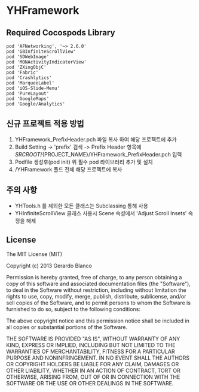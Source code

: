 YHFramework
========================

## Required Cocospods Library
```
pod 'AFNetworking', '~> 2.6.0'
pod 'GBInfiniteScrollView'
pod 'SDWebImage'
pod 'MONActivityIndicatorView'
pod 'ZXingObjC'
pod 'Fabric'
pod 'Crashlytics'
pod 'MarqueeLabel'
pod 'iOS-Slide-Menu'
pod 'PureLayout'
pod 'GoogleMaps'
pod 'Google/Analytics'
```

## 신규 프로젝트 적용 방법
1. YHFramework_PrefixHeader.pch 파일 복사 하여 해당 프로젝트에 추가
2. Build Setting -> 'prefix' 검색 -> Prefix Header 항목에 ${SRCROOT}/${PROJECT_NAME}/YHFramework_PrefixHeader.pch 입력
3. Podfile 생성후(pod init) 위 필수 pod 라이브러리 추가 및 설치 
4. /YHFramework 폴드 전체 해당 프로젝트에 복사


## 주의 사항
- YHTools.h 를 제외한 모든 클래스는 Subclassing 통해 사용
- YHInfiniteScrollView 클래스 사용시 Scene 속성에서 'Adjust Scroll Insets' 속정을 해제


## License
The MIT License (MIT)

Copyright (c) 2013 Gerardo Blanco

Permission is hereby granted, free of charge, to any person obtaining a copy of this software and associated documentation files (the "Software"), to deal in the Software without restriction, including without limitation the rights to use, copy, modify, merge, publish, distribute, sublicense, and/or sell copies of the Software, and to permit persons to whom the Software is furnished to do so, subject to the following conditions:

The above copyright notice and this permission notice shall be included in all copies or substantial portions of the Software.

THE SOFTWARE IS PROVIDED "AS IS", WITHOUT WARRANTY OF ANY KIND, EXPRESS OR IMPLIED, INCLUDING BUT NOT LIMITED TO THE WARRANTIES OF MERCHANTABILITY, FITNESS FOR A PARTICULAR PURPOSE AND NONINFRINGEMENT. IN NO EVENT SHALL THE AUTHORS OR COPYRIGHT HOLDERS BE LIABLE FOR ANY CLAIM, DAMAGES OR OTHER LIABILITY, WHETHER IN AN ACTION OF CONTRACT, TORT OR OTHERWISE, ARISING FROM, OUT OF OR IN CONNECTION WITH THE SOFTWARE OR THE USE OR OTHER DEALINGS IN THE SOFTWARE.
